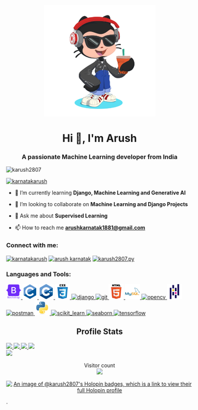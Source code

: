 <div align="center">
  <img src="https://github.com/Karush2807/Karush2807/blob/main/octocat-1717247601391.png?raw=true" width="300" height="300" alt="Octocat Image" />
</div>


<h1 align="center">Hi 👋, I'm Arush</h1>
<h3 align="center">A passionate Machine Learning developer from India</h3>

<p align="left"> <img src="https://komarev.com/ghpvc/?username=karush2807&label=Profile%20views&color=0e75b6&style=flat" alt="karush2807" /> </p>

<p align="left"> <a href="https://twitter.com/karnatakarush" target="blank"><img src="https://img.shields.io/twitter/follow/karnatakarush?logo=twitter&style=for-the-badge" alt="karnatakarush" /></a> </p>

- 🌱 I’m currently learning **Django, Machine Learning and Generative AI**

- 👯 I’m looking to collaborate on **Machine Learning and Django Projects**

- 💬 Ask me about **Supervised Learning**

- 📫 How to reach me **arushkarnatak1881@gmail.com**

<h3 align="left">Connect with me:</h3>
<p align="left">
<a href="https://twitter.com/karnatakarush" target="blank"><img align="center" src="https://raw.githubusercontent.com/rahuldkjain/github-profile-readme-generator/master/src/images/icons/Social/twitter.svg" alt="karnatakarush" height="30" width="40" /></a>
<a href="https://linkedin.com/in/arush-karnatak-894bb52a1/" target="blank"><img align="center" src="https://raw.githubusercontent.com/rahuldkjain/github-profile-readme-generator/master/src/images/icons/Social/linked-in-alt.svg" alt="arush karnatak" height="30" width="40" /></a>
<a href="https://instagram.com/karush2807.py" target="blank"><img align="center" src="https://raw.githubusercontent.com/rahuldkjain/github-profile-readme-generator/master/src/images/icons/Social/instagram.svg" alt="karush2807.py" height="30" width="40" /></a>
</p>

<h3 align="left">Languages and Tools:</h3>
<p align="left"> <a href="https://getbootstrap.com" target="_blank" rel="noreferrer"> <img src="https://raw.githubusercontent.com/devicons/devicon/master/icons/bootstrap/bootstrap-plain-wordmark.svg" alt="bootstrap" width="40" height="40"/> </a> <a href="https://www.cprogramming.com/" target="_blank" rel="noreferrer"> <img src="https://raw.githubusercontent.com/devicons/devicon/master/icons/c/c-original.svg" alt="c" width="40" height="40"/> </a> <a href="https://www.w3schools.com/cpp/" target="_blank" rel="noreferrer"> <img src="https://raw.githubusercontent.com/devicons/devicon/master/icons/cplusplus/cplusplus-original.svg" alt="cplusplus" width="40" height="40"/> </a> <a href="https://www.w3schools.com/css/" target="_blank" rel="noreferrer"> <img src="https://raw.githubusercontent.com/devicons/devicon/master/icons/css3/css3-original-wordmark.svg" alt="css3" width="40" height="40"/> </a> <a href="https://www.djangoproject.com/" target="_blank" rel="noreferrer"> <img src="https://cdn.worldvectorlogo.com/logos/django.svg" alt="django" width="40" height="40"/> </a> <a href="https://git-scm.com/" target="_blank" rel="noreferrer"> <img src="https://www.vectorlogo.zone/logos/git-scm/git-scm-icon.svg" alt="git" width="40" height="40"/> </a> <a href="https://www.w3.org/html/" target="_blank" rel="noreferrer"> <img src="https://raw.githubusercontent.com/devicons/devicon/master/icons/html5/html5-original-wordmark.svg" alt="html5" width="40" height="40"/> </a> <a href="https://www.mysql.com/" target="_blank" rel="noreferrer"> <img src="https://raw.githubusercontent.com/devicons/devicon/master/icons/mysql/mysql-original-wordmark.svg" alt="mysql" width="40" height="40"/> </a> <a href="https://opencv.org/" target="_blank" rel="noreferrer"> <img src="https://www.vectorlogo.zone/logos/opencv/opencv-icon.svg" alt="opencv" width="40" height="40"/> </a> <a href="https://pandas.pydata.org/" target="_blank" rel="noreferrer"> <img src="https://raw.githubusercontent.com/devicons/devicon/2ae2a900d2f041da66e950e4d48052658d850630/icons/pandas/pandas-original.svg" alt="pandas" width="40" height="40"/> </a> <a href="https://postman.com" target="_blank" rel="noreferrer"> <img src="https://www.vectorlogo.zone/logos/getpostman/getpostman-icon.svg" alt="postman" width="40" height="40"/> </a> <a href="https://www.python.org" target="_blank" rel="noreferrer"> <img src="https://raw.githubusercontent.com/devicons/devicon/master/icons/python/python-original.svg" alt="python" width="40" height="40"/> </a> <a href="https://scikit-learn.org/" target="_blank" rel="noreferrer"> <img src="https://upload.wikimedia.org/wikipedia/commons/0/05/Scikit_learn_logo_small.svg" alt="scikit_learn" width="40" height="40"/> </a> <a href="https://seaborn.pydata.org/" target="_blank" rel="noreferrer"> <img src="https://seaborn.pydata.org/_images/logo-mark-lightbg.svg" alt="seaborn" width="40" height="40"/> </a> <a href="https://www.tensorflow.org" target="_blank" rel="noreferrer"> <img src="https://www.vectorlogo.zone/logos/tensorflow/tensorflow-icon.svg" alt="tensorflow" width="40" height="40"/> </a> </p>

<h2 align="center">Profile Stats</h2>


<a href="https://github.com/Karush2807">
   <img height="155em"  src="http://github-profile-summary-cards.vercel.app/api/cards/profile-details?username=Karush2807&theme=dracula"/>
   <img height="155em"  src="http://github-profile-summary-cards.vercel.app/api/cards/most-commit-language?username=Karush2807&theme=dracula" />
   <img height="191em"  src="https://github-readme-stats.vercel.app/api?username=Karush2807&hide_border=true&show=reviews,prs_merged,prs_merged_percentage&theme=dracula" />
   <img height="191em"  src="https://github-readme-streak-stats.herokuapp.com/?user=Karush2807&theme=dracula&hide_border=true&stroke=0000"  />
</a>
  <br>

<img width="808" src="https://github-readme-activity-graph.vercel.app/graph?username=Karush2807&bg_color=282a36&color=ff79c6&line=bd93f9&point=ffffff&area=true&hide_border=true"/>
     



<p align="center"> 
  Visitor count<br>
  <img src="https://profile-counter.glitch.me/Karush2807/count.svg" />
</p>

</div>

<div align="center">
  <a href="https://holopin.io/@karush2807">
    <img src="https://holopin.me/karush2807" alt="An image of @karush2807's Holopin badges, which is a link to view their full Holopin profile" />
  </a>
</div>





.
